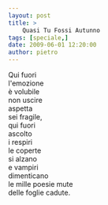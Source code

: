 ```yaml
---
layout: post
title: >
    Quasi Tu Fossi Autunno
tags: [speciale,]
date: 2009-06-01 12:20:00
author: pietro
---
```

Qui fuori<br/>l'emozione<br/>è volubile<br/>non uscire<br/>aspetta<br/>sei fragile,<br/>qui fuori<br/>ascolto<br/>i respiri<br/>le coperte<br/>si alzano<br/>e vampiri<br/>dimenticano<br/>le mille poesie mute<br/>delle foglie cadute.
